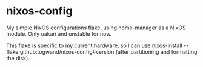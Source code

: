 # nixos-config
My simple NixOS configurations flake, using home-manager as a NixOS module. Only uakari and unstable for now.

This flake is specific to my current hardware, so I can use nixos-install --flake github:togwand/nixos-config#version (after partitioning and formatting the disk).
